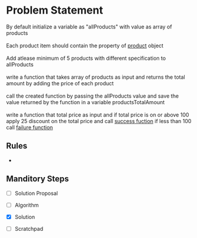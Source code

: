 # Problem Statement

By default initialize a variable as "allProducts" with value as array of products
\
\
Each product item should contain the property of [product](https://github.com/AzrMohammed/TFS_PROG_L01/blob/abb463c7bf6a1c7c68f1c3cd63c31088ea7a2b18/PROG/P02/02%20Data%20&%20Variable%20Types/07%20Exercises/L1-01-Product-Specification/01%20Problem%20Statement.md) object
\
\
Add atlease minimum of 5 products with different specification to allProducts
\
\
write a function that takes array of products as input and returns the total amount by adding the price of each product
\
\
call the created function by passing the allProducts value and save the value returned by the function in a variable productsTotalAmount
\
\
write a function that total price as input and if total price is on or above 100 apply 25 discount on the total price and call [success fuction](https://github.com/AzrMohammed/TFS_PROG_L01/blob/e3886a214cde085bf18f7e48458147fcb9b92df8/PROG/P02/03%20Functions%20P01/07%20Exercises/L1-02-Function-To-Print-Success/01%20Problem%20Statement.md) if less than 100 call [failure function](https://github.com/AzrMohammed/TFS_PROG_L01/blob/e3886a214cde085bf18f7e48458147fcb9b92df8/PROG/P02/03%20Functions%20P01/07%20Exercises/L1-01-Function-To-Print-Failure/01%20Problem%20Statement.md)


## Rules
-

## Manditory Steps

- [ ] Solution Proposal
- [ ] Algorithm
- [x] Solution
- [ ] Scratchpad

